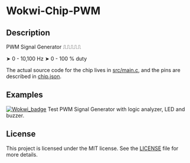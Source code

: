 # Wokwi-Chip-PWM
## Description

PWM Signal Generator ⎍⎍⎍⎍⎍

➤  0 - 10,100 Hz
➤  0 - 100 % duty 

The actual source code for the chip lives in [src/main.c](src/main.c), and the pins are described in [chip.json](chip.json).

## Examples

[![Wokwi_badge](https://user-images.githubusercontent.com/63488701/212449119-a8510897-c860-4545-8c1a-794169547ba1.svg)](https://wokwi.com/projects/354488725362438145) Test PWM Signal Generator with logic analyzer, LED and buzzer.

## License

This project is licensed under the MIT license. See the [LICENSE](LICENSE) file for more details.

